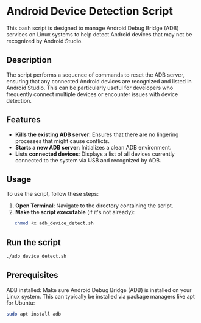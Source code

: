 # Android Device Detection Script

This bash script is designed to manage Android Debug Bridge (ADB) services on Linux systems to help detect Android devices that may not be recognized by Android Studio.

## Description

The script performs a sequence of commands to reset the ADB server, ensuring that any connected Android devices are recognized and listed in Android Studio. This can be particularly useful for developers who frequently connect multiple devices or encounter issues with device detection.

## Features

- **Kills the existing ADB server**: Ensures that there are no lingering processes that might cause conflicts.
- **Starts a new ADB server**: Initializes a clean ADB environment.
- **Lists connected devices**: Displays a list of all devices currently connected to the system via USB and recognized by ADB.

## Usage

To use the script, follow these steps:

1. **Open Terminal**: Navigate to the directory containing the script.
2. **Make the script executable** (if it's not already):

```bash
   chmod +x adb_device_detect.sh
```

## Run the script

```bash
./adb_device_detect.sh
```

## Prerequisites
ADB installed: Make sure Android Debug Bridge (ADB) is installed on your Linux system. This can typically be installed via package managers like apt for Ubuntu:

```bash
sudo apt install adb
```
